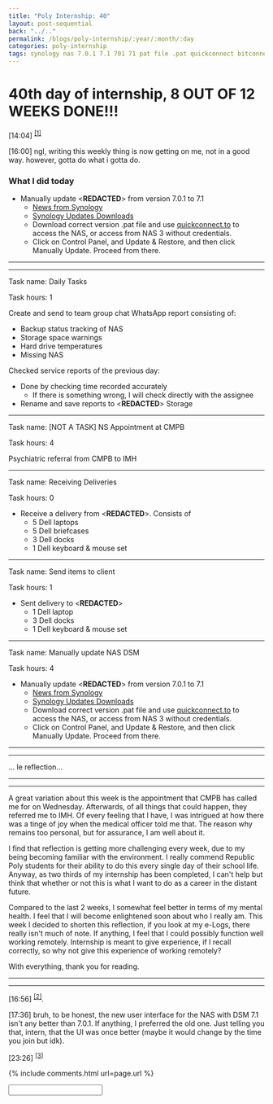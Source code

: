 ```yaml
---
title: "Poly Internship: 40"
layout: post-sequential
back: "../.."
permalink: /blogs/poly-internship/:year/:month/:day
categories: poly-internship
tags: synology nas 7.0.1 7.1 701 71 pat file .pat quickconnect bitconnect update and restore manually update 
---
```

# 40th day of internship, 8 OUT OF 12 WEEKS DONE!!!

<span class="timestamp">[14:04]</span> <sup><a href="#1">[1]</a></sup>

<span class="timestamp">[16:00]</span> ngl, writing this weekly thing is now getting on me, not in a good way. however, gotta do what i gotta do.

### What I did today
* Manually update <span class="disable-selection" ondblclick="this.innerHTML='Infospace NAS DSM (2, 3 & 4)'">&lt;<b>REDACTED</b>&gt;</span> from version 7.0.1 to 7.1
    * <a href="https://www.bleepingcomputer.com/news/security/synology-warns-of-critical-netatalk-bugs-in-multiple-products/amp/" target="_blank">News from Synology</a>
    * <a href="https://www.synology.com/en-global/releaseNote/DSM?model=DS220%2B#ver_42661-1" target="_blank">Synology Updates Downloads</a>
    * Download correct version .pat file and use <a href="quickconnect.to" target="_blank">quickconnect.to</a> to access the NAS, or access from NAS 3 without credentials.
    * Click on Control Panel, and Update & Restore, and then click Manually Update. Proceed from there.

---
---

Task name: Daily Tasks

Task hours: 1

Create and send to team group chat WhatsApp report consisting of:
 - Backup status tracking of NAS
 - Storage space warnings
 - Hard drive temperatures
 - Missing NAS

Checked service reports of the previous day:
 - Done by checking time recorded accurately
    - If there is something wrong, I will check directly with the assignee
 - Rename and save reports to <span class="disable-selection" ondblclick="this.innerHTML='Infospace'">&lt;<b>REDACTED</b>&gt;</span> Storage

--- 

Task name: [NOT A TASK] NS Appointment at CMPB

Task hours: 4 

Psychiatric referral from CMPB to IMH

---

Task name: Receiving Deliveries	

Task hours: 0

* Receive a delivery from <span class="disable-selection" ondblclick="this.innerHTML='Ingram Micro'">&lt;<b>REDACTED</b>&gt;</span>. Consists of
    * 5 Dell laptops
    * 5 Dell briefcases
    * 3 Dell docks
    * 1 Dell keyboard & mouse set

---

Task name: Send items to client

Task hours: 1

* Sent delivery to <span class="disable-selection" ondblclick="this.innerHTML='Export Trading Group'">&lt;<b>REDACTED</b>&gt;</span>
    * 1 Dell laptop
    * 3 Dell docks
    * 1 Dell keyboard & mouse set

---

Task name: Manually update NAS DSM

Task hours: 4

* Manually update <span class="disable-selection" ondblclick="this.innerHTML='Infospace NAS DSM (2, 3 & 4)'">&lt;<b>REDACTED</b>&gt;</span> from version 7.0.1 to 7.1
    * <a href="https://www.bleepingcomputer.com/news/security/synology-warns-of-critical-netatalk-bugs-in-multiple-products/amp/" target="_blank">News from Synology</a>
    * <a href="https://www.synology.com/en-global/releaseNote/DSM?model=DS220%2B#ver_42661-1" target="_blank">Synology Updates Downloads</a>
    * Download correct version .pat file and use <a href="quickconnect.to" target="_blank">quickconnect.to</a> to access the NAS, or access from NAS 3 without credentials.
    * Click on Control Panel, and Update & Restore, and then click Manually Update. Proceed from there.

---
---

... le reflection...

---
---

A great variation about this week is the appointment that CMPB has called me for on Wednesday. Afterwards, of all things that could happen, they referred me to IMH. Of every feeling that I have, I was intrigued at how there was a tinge of joy when the medical officer told me that. The reason why remains too personal, but for assurance, I am well about it.

I find that reflection is getting more challenging every week, due to my being becoming familiar with the environment. I really commend Republic Poly students for their ability to do this every single day of their school life. Anyway, as two thirds of my internship has been completed, I can't help but think that whether or not this is what I want to do as a career in the distant future. 

Compared to the last 2 weeks, I somewhat feel better in terms of my mental health. I feel that I will become enlightened soon about who I really am. This week I decided to shorten this reflection, if you look at my e-Logs, there really isn't much of note. If anything, I feel that I could possibly function well working remotely. Internship is meant to give experience, if I recall correctly, so why not give this experience of working remotely?

With everything, thank you for reading.

---
---

<span class="timestamp">[16:56]</span> <sup><a href="#2">[2]</a></sup>.

<span class="timestamp">[17:36]</span> bruh, to be honest, the new user interface for the NAS with DSM 7.1 isn't any better than 7.0.1. If anything, I preferred the old one. Just telling you that, intern, that the UI was once better (maybe it would change by the time you join but idk).

<span class="timestamp">[23:26]</span> <sup><a href="#3">[3]</a></sup>


{% include comments.html url=page.url %}

<input id="password-input" type="password" class="text-secret" onkeyup="unlock()" autocomplete="off">

<span class="disable-selection" id="truth" style="display:none;"><sup id="1">[1]</sup> i just had a minor epiphany. i think, i'm someone who really cares a lot about other people, but never considering my own care first. especially in the terms of welfare. i've been wanting to ask some people how they are, how they have been, but i shut myself up when people ask me the same thing. i'm such a hypocrite. sometimes i wonder what makes someone human.<br><br>but, I want hope. in all the moments of despair i had during this season of my life, this is one where I think I can turn it into hope.<br>perhaps, i have a different calling in life. <br>Perhaps, maybe what I do in life right now is not what I would do.<br><br>I think i'm starting to pick up what His purpose is for me now. <br><br>After this, i'm gonna get myself clear again, talk with the brethren again. <br><br><sup id="2">[2]</sup> Some metal songs are pretty cool ngl, i think i'm meant to live in the 90s, along with my grandfather's bouquet business.<br><br><sup id="3">[3]</sup> Faith restored.</span>
